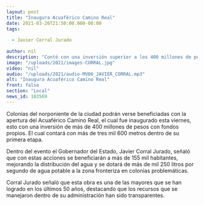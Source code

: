 ```yaml
---
layout: post
title: "Inaugura Acuaférico Camino Real"
date: 2021-03-26T21:50:00.000-06:00
tags:
  
  - Javier Corral Jurado
  
author: nil
description: "Contó con una inversión superior a los 400 millones de pesos."
image: "/uploads/2021/images-CORRAL.jpg"
video: "nil"
audio: "/uploads/2021/audio-MV06_JAVIER_CORRAL.mp3"
alt: "Inaugura Acuaférico Camino Real"
front: false
section: "Local"
news_id: 183569
---
```


Colonias del norponiente de la ciudad podrán verse beneficiadas con la apertura del Acuaférico Camino Real, el cual fue inaugurado esta viernes, esto con una inversión de más de 400 millones de pesos con fondos propios. El cual contará con más de tres mil 600 metros dentro de su primera etapa.

Dentro del evento el Gobernador del Estado, Javier Corral Jurado, señaló que con estas acciones se beneficiarán a más de 155 mil habitantes, mejorando la distribución del agua y se dotará de más de mil 250 litros por segundo de agua potable a la zona fronteriza en colonias problemáticas.

Corral Jurado señaló que esta obra es una de las mayores que se han logrado en los últimos 50 años, destacando que los recursos que se manejaron dentro de su administración han sido transparentes.

